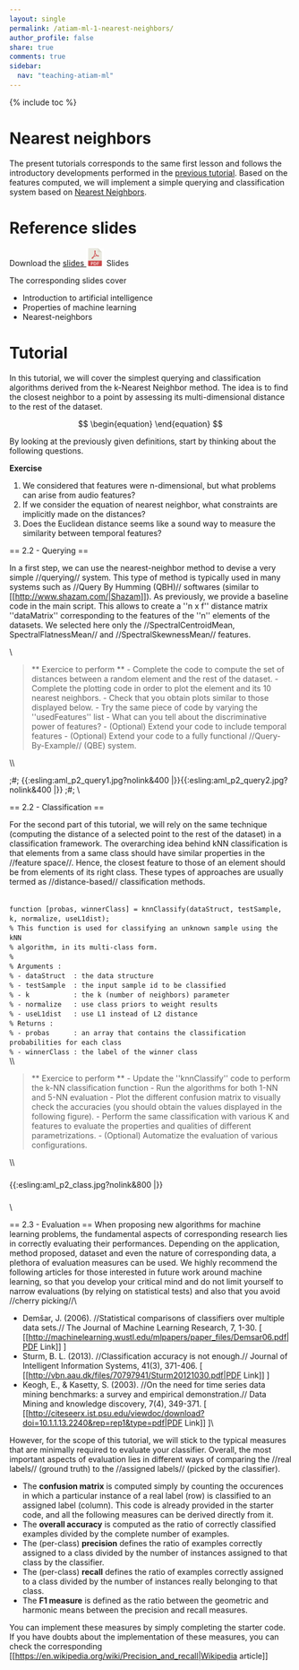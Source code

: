 ```yaml
---
layout: single
permalink: /atiam-ml-1-nearest-neighbors/
author_profile: false
share: true
comments: true
sidebar:
  nav: "teaching-atiam-ml"
---
```


{% include toc %}

# Nearest neighbors

The present tutorials corresponds to the same first lesson and follows the introductory developments performed in the [previous tutorial](/atiam-ml-0-intro/0). Based on the features computed, we will implement a simple querying and classification system based on [Nearest Neighbors](https://en.wikipedia.org/wiki/K-nearest_neighbors_algorithm).

# Reference slides

Download the [slides ![](../images/pdf.png)](../documents/MML.Lesson.1.Introduction.pdf) Slides

The corresponding slides cover
  * Introduction to artificial intelligence
  * Properties of machine learning
  * Nearest-neighbors

# Tutorial 

In this tutorial, we will cover the simplest querying and classification algorithms derived from the k-Nearest Neighbor method. The idea is to find the closest neighbor to a point by assessing its multi-dimensional distance to the rest of the dataset.  

$$
\begin{equation}
\end{equation}
$$

By looking at the previously given definitions, start by thinking about the following questions.  

**Exercise**  
<div markdown="1"> 

  1. We considered that features were n-dimensional, but what problems can arise from audio features?
  2. If we consider the equation of nearest neighbor, what constraints are implicitly made on the distances?
  3. Does the Euclidean distance seems like a sound way to measure the similarity between temporal features?

</div>

== 2.2 - Querying ==

In a first step, we can use the nearest-neighbor method to devise a very simple //querying// system. This type of method is typically used in many systems such as //Query By Humming (QBH)// softwares (similar to [[http://www.shazam.com/|Shazam]]). As previously, we provide a baseline code in the main script. This allows to create a ''n x f'' distance matrix ''dataMatrix'' corresponding to the features of the ''n'' elements of the datasets. We selected here only the //SpectralCentroidMean, SpectralFlatnessMean// and //SpectralSkewnessMean// features.

\\
<blockquote>
** Exercice to perform **
  - Complete the code to compute the set of distances between a random element and the rest of the dataset.
  - Complete the plotting code in order to plot the element and its 10 nearest neighbors.
  - Check that you obtain plots similar to those displayed below.
  - Try the same piece of code by varying the ''usedFeatures'' list
  - What can you tell about the discriminative power of features?
  - (Optional) Extend your code to include temporal features
  - (Optional) Extend your code to a fully functional //Query-By-Example// (QBE) system.
</blockquote>
\\

;#;
{{:esling:aml_p2_query1.jpg?nolink&400 |}}{{:esling:aml_p2_query2.jpg?nolink&400 |}}
;#;
\\

== 2.2 - Classification ==

For the second part of this tutorial, we will rely on the same technique (computing the distance of a selected point to the rest of the dataset) in a classification framework. The overarching idea behind kNN classification is that elements from a same class should have similar properties in the //feature space//. Hence, the closest feature to those of an element should be from elements of its right class. These types of approaches are usually termed as //distance-based// classification methods.

<code matlab>
function [probas, winnerClass] = knnClassify(dataStruct, testSample, k, normalize, useL1dist);
% This function is used for classifying an unknown sample using the kNN
% algorithm, in its multi-class form.
%
% Arguments :
% - dataStruct  : the data structure
% - testSample  : the input sample id to be classified
% - k           : the k (number of neighbors) parameter
% - normalize   : use class priors to weight results
% - useL1dist   : use L1 instead of L2 distance
% Returns :
% - probas      : an array that contains the classification probabilities for each class
% - winnerClass : the label of the winner class
</code>
\\
<blockquote>
** Exercice to perform **
  - Update the ''knnClassify'' code to perform the k-NN classification function
  - Run the algorithms for both 1-NN and 5-NN evaluation
  - Plot the different confusion matrix to visually check the accuracies (you should obtain the values displayed in the following figure).
  - Perform the same classification with various K and features to evaluate the properties and qualities of different parametrizations.
  - (Optional) Automatize the evaluation of various configurations.
</blockquote>
\\

###
{{:esling:aml_p2_class.jpg?nolink&800 |}}
###
\\

== 2.3 - Evaluation ==
When proposing new algorithms for machine learning problems, the fundamental aspects of corresponding research lies in correctly evaluating their performances. Depending on the application, method proposed, dataset and even the nature of corresponding data, a plethora of evaluation measures can be used. We highly recommend the following articles for those interested in future work around machine learning, so that you develop your critical mind and do not limit yourself to narrow evaluations (by relying on statistical tests) and also that you avoid //cherry picking//\\
  * Demšar, J. (2006). //Statistical comparisons of classifiers over multiple data sets.// The Journal of Machine Learning Research, 7, 1-30. [ [[http://machinelearning.wustl.edu/mlpapers/paper_files/Demsar06.pdf|PDF Link]] ]
  * Sturm, B. L. (2013). //Classification accuracy is not enough.// Journal of Intelligent Information Systems, 41(3), 371-406. [ [[http://vbn.aau.dk/files/70797941/Sturm20121030.pdf|PDF Link]] ]
  * Keogh, E., & Kasetty, S. (2003). //On the need for time series data mining benchmarks: a survey and empirical demonstration.// Data Mining and knowledge discovery, 7(4), 349-371. [ [[http://citeseerx.ist.psu.edu/viewdoc/download?doi=10.1.1.13.2240&rep=rep1&type=pdf|PDF Link]] ]\\

However, for the scope of this tutorial, we will stick to the typical measures that are minimally required to evaluate your classifier. Overall, the most important aspects of evaluation lies in different ways of comparing the //real labels// (ground truth) to the //assigned labels// (picked by the classifier).

  * The **confusion matrix** is computed simply by counting the occurences in which a particular instance of a real label (row) is classified to an assigned label (column). This code is already provided in the starter code, and all the following measures can be derived directly from it.
  * The **overall accuracy** is computed as the ratio of correctly classified examples divided by the complete number of examples.
  * The (per-class) **precision** defines the ratio of examples correctly assigned to a class divided by the number of instances assigned to that class by the classifier.
  * The (per-class) **recall** defines the ratio of examples correctly assigned to a class divided by the number of instances really belonging to that class.
  * The **F1 measure** is defined as the ratio between the geometric and harmonic means between the precision and recall measures.

You can implement these measures by simply completing the starter code. If you have doubts about the implementation of these measures, you can check the corresponding [[https://en.wikipedia.org/wiki/Precision_and_recall|Wikipedia article]]
